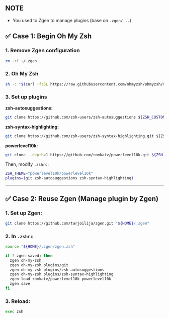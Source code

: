 NOTE
---

* You used to Zgen to manage plugins (base on `.zgen/...`)


## ✅ Case 1: Begin Oh My Zsh

### 1. Remove Zgen configuration

```bash
rm -rf ~/.zgen
```

### 2. Oh My Zsh

```bash
sh -c "$(curl -fsSL https://raw.githubusercontent.com/ohmyzsh/ohmyzsh/master/tools/install.sh)"
```

### 3. Set up plugins

**zsh-autosuggestions:**

```bash
git clone https://github.com/zsh-users/zsh-autosuggestions ${ZSH_CUSTOM:-~/.oh-my-zsh/custom}/plugins/zsh-autosuggestions
```

**zsh-syntax-highlighting:**

```bash
git clone https://github.com/zsh-users/zsh-syntax-highlighting.git ${ZSH_CUSTOM:-~/.oh-my-zsh/custom}/plugins/zsh-syntax-highlighting
```

**powerlevel10k:**

```bash
git clone --depth=1 https://github.com/romkatv/powerlevel10k.git ${ZSH_CUSTOM:-~/.oh-my-zsh/custom}/themes/powerlevel10k
```

Then, modify `.zshrc`:

```zsh
ZSH_THEME="powerlevel10k/powerlevel10k"
plugins=(git zsh-autosuggestions zsh-syntax-highlighting)
```

---

## ✅ **Case 2: Reuse Zgen (Manage plugin by Zgen)**

### 1. Set up Zgen:

```bash
git clone https://github.com/tarjoilija/zgen.git "${HOME}/.zgen"
```

### 2. In `.zshrc`

```zsh
source "${HOME}/.zgen/zgen.zsh"

if ! zgen saved; then
  zgen oh-my-zsh
  zgen oh-my-zsh plugins/git
  zgen oh-my-zsh plugins/zsh-autosuggestions
  zgen oh-my-zsh plugins/zsh-syntax-highlighting
  zgen load romkatv/powerlevel10k powerlevel10k
  zgen save
fi
```

### 3. Reload:

```bash
exec zsh
```

